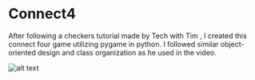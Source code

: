 # Connect4

After following a checkers tutorial made by Tech with Tim , I created this connect four game utilizing pygame in python. I followed similar object-oriented design and class organization as he used in the video. 

![alt text](https://github.com/jakeT-wagner/]Connect4/blob/master/gamimg.jpg?raw=true)

